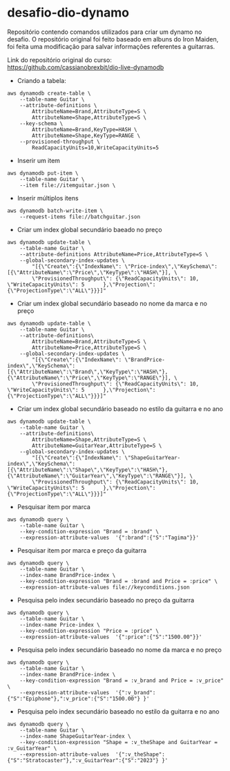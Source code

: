 # desafio-dio-dynamo
Repositório contendo comandos utilizados para criar um dynamo no desafio.
O repositório original foi feito baseado em albuns do Iron Maiden, foi feita uma modificação para salvar informações referentes a guitarras.

Link do repositório original do curso: https://github.com/cassianobrexbit/dio-live-dynamodb

- Criando a tabela:

```
aws dynamodb create-table \
    --table-name Guitar \
    --attribute-definitions \
        AttributeName=Brand,AttributeType=S \
        AttributeName=Shape,AttributeType=S \
    --key-schema \
        AttributeName=Brand,KeyType=HASH \
        AttributeName=Shape,KeyType=RANGE \
    --provisioned-throughput \
        ReadCapacityUnits=10,WriteCapacityUnits=5
```

- Inserir um item

```
aws dynamodb put-item \
    --table-name Guitar \
    --item file://itemguitar.json \
```

- Inserir múltiplos itens

```
aws dynamodb batch-write-item \
    --request-items file://batchguitar.json
```

- Criar um index global secundário baeado no preço

```
aws dynamodb update-table \
    --table-name Guitar \
    --attribute-definitions AttributeName=Price,AttributeType=S \
    --global-secondary-index-updates \
        "[{\"Create\":{\"IndexName\": \"Price-index\",\"KeySchema\":[{\"AttributeName\":\"Price\",\"KeyType\":\"HASH\"}], \
        \"ProvisionedThroughput\": {\"ReadCapacityUnits\": 10, \"WriteCapacityUnits\": 5      },\"Projection\":{\"ProjectionType\":\"ALL\"}}}]"
```

- Criar um index global secundário baseado no nome da marca e no preço

```
aws dynamodb update-table \
    --table-name Guitar \
    --attribute-definitions\
        AttributeName=Brand,AttributeType=S \
        AttributeName=Price,AttributeType=S \
    --global-secondary-index-updates \
        "[{\"Create\":{\"IndexName\": \"BrandPrice-index\",\"KeySchema\":[{\"AttributeName\":\"Brand\",\"KeyType\":\"HASH\"}, {\"AttributeName\":\"Price\",\"KeyType\":\"RANGE\"}], \
        \"ProvisionedThroughput\": {\"ReadCapacityUnits\": 10, \"WriteCapacityUnits\": 5      },\"Projection\":{\"ProjectionType\":\"ALL\"}}}]"
```

- Criar um index global secundário baseado no estilo da guitarra e no ano

```
aws dynamodb update-table \
    --table-name Guitar \
    --attribute-definitions\
        AttributeName=Shape,AttributeType=S \
        AttributeName=GuitarYear,AttributeType=S \
    --global-secondary-index-updates \
        "[{\"Create\":{\"IndexName\": \"ShapeGuitarYear-index\",\"KeySchema\":[{\"AttributeName\":\"Shape\",\"KeyType\":\"HASH\"}, {\"AttributeName\":\"GuitarYear\",\"KeyType\":\"RANGE\"}], \
        \"ProvisionedThroughput\": {\"ReadCapacityUnits\": 10, \"WriteCapacityUnits\": 5      },\"Projection\":{\"ProjectionType\":\"ALL\"}}}]"
```

- Pesquisar item por marca

```
aws dynamodb query \
    --table-name Guitar \
    --key-condition-expression "Brand = :brand" \
    --expression-attribute-values  '{":brand":{"S":"Tagima"}}'
```
- Pesquisar item por marca e preço da guitarra

```
aws dynamodb query \
    --table-name Guitar \
    --index-name BrandPrice-index \
    --key-condition-expression "Brand = :brand and Price = :price" \
    --expression-attribute-values file://keyconditions.json
```

- Pesquisa pelo index secundário baseado no preço da guitarra

```
aws dynamodb query \
    --table-name Guitar \
    --index-name Price-index \
    --key-condition-expression "Price = :price" \
    --expression-attribute-values  '{":price":{"S":"1500.00"}}'
```

- Pesquisa pelo index secundário baseado no nome da marca e no preço

```
aws dynamodb query \
    --table-name Guitar \
    --index-name BrandPrice-index \
    --key-condition-expression "Brand = :v_brand and Price = :v_price" \
    --expression-attribute-values  '{":v_brand":{"S":"Epiphone"},":v_price":{"S":"1500.00"} }'
```

- Pesquisa pelo index secundário baseado no estilo da guitarra e no ano

```
aws dynamodb query \
    --table-name Guitar \
    --index-name ShapeGuitarYear-index \
    --key-condition-expression "Shape = :v_theShape and GuitarYear = :v_GuitarYear" \
    --expression-attribute-values  '{":v_theShape":{"S":"Stratocaster"},":v_GuitarYear":{"S":"2023"} }'
```
